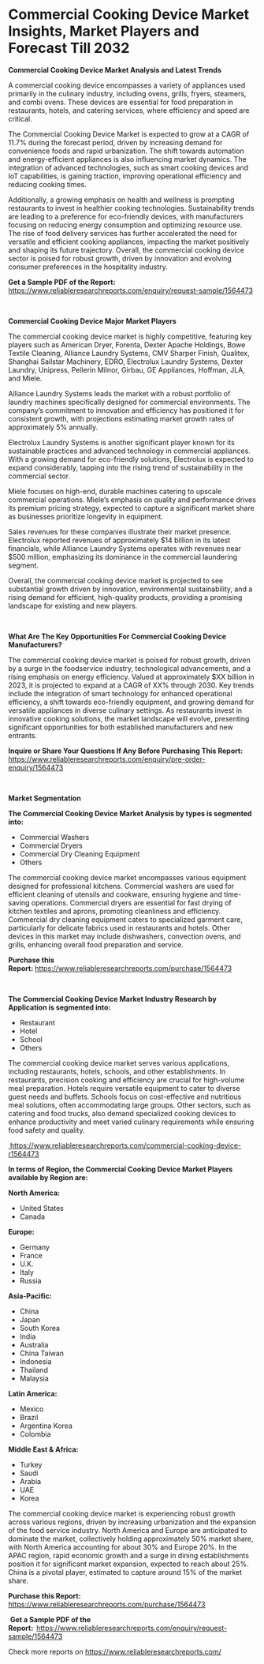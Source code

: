 <p><h1>Commercial Cooking Device Market Insights, Market Players and Forecast Till 2032</h1></p><p><strong>Commercial Cooking Device Market Analysis and Latest Trends</strong></p>
<p><p>A commercial cooking device encompasses a variety of appliances used primarily in the culinary industry, including ovens, grills, fryers, steamers, and combi ovens. These devices are essential for food preparation in restaurants, hotels, and catering services, where efficiency and speed are critical. </p><p>The Commercial Cooking Device Market is expected to grow at a CAGR of 11.7% during the forecast period, driven by increasing demand for convenience foods and rapid urbanization. The shift towards automation and energy-efficient appliances is also influencing market dynamics. The integration of advanced technologies, such as smart cooking devices and IoT capabilities, is gaining traction, improving operational efficiency and reducing cooking times.</p><p>Additionally, a growing emphasis on health and wellness is prompting restaurants to invest in healthier cooking technologies. Sustainability trends are leading to a preference for eco-friendly devices, with manufacturers focusing on reducing energy consumption and optimizing resource use. The rise of food delivery services has further accelerated the need for versatile and efficient cooking appliances, impacting the market positively and shaping its future trajectory. Overall, the commercial cooking device sector is poised for robust growth, driven by innovation and evolving consumer preferences in the hospitality industry.</p></p>
<p><strong>Get a Sample PDF of the Report:&nbsp;</strong> <a href="https://www.reliableresearchreports.com/enquiry/request-sample/1564473?utm_campaign=48&utm_medium=2&utm_source=Github&utm_content=ia&utm_term=27022025&utm_id=commercial-cooking-device">https://www.reliableresearchreports.com/enquiry/request-sample/1564473</a></p>
<p>&nbsp;</p>
<p><strong>Commercial Cooking Device Major Market Players</strong></p>
<p><p>The commercial cooking device market is highly competitive, featuring key players such as American Dryer, Forenta, Dexter Apache Holdings, Bowe Textile Cleaning, Alliance Laundry Systems, CMV Sharper Finish, Qualitex, Shanghai Sailstar Machinery, EDRO, Electrolux Laundry Systems, Dexter Laundry, Unipress, Pellerin Milnor, Girbau, GE Appliances, Hoffman, JLA, and Miele. </p><p>Alliance Laundry Systems leads the market with a robust portfolio of laundry machines specifically designed for commercial environments. The company’s commitment to innovation and efficiency has positioned it for consistent growth, with projections estimating market growth rates of approximately 5% annually.</p><p>Electrolux Laundry Systems is another significant player known for its sustainable practices and advanced technology in commercial appliances. With a growing demand for eco-friendly solutions, Electrolux is expected to expand considerably, tapping into the rising trend of sustainability in the commercial sector.</p><p>Miele focuses on high-end, durable machines catering to upscale commercial operations. Miele’s emphasis on quality and performance drives its premium pricing strategy, expected to capture a significant market share as businesses prioritize longevity in equipment.</p><p>Sales revenues for these companies illustrate their market presence. Electrolux reported revenues of approximately $14 billion in its latest financials, while Alliance Laundry Systems operates with revenues near $500 million, emphasizing its dominance in the commercial laundering segment.</p><p>Overall, the commercial cooking device market is projected to see substantial growth driven by innovation, environmental sustainability, and a rising demand for efficient, high-quality products, providing a promising landscape for existing and new players.</p></p>
<p>&nbsp;</p>
<p><strong>What Are The Key Opportunities For Commercial Cooking Device Manufacturers?</strong></p>
<p><p>The commercial cooking device market is poised for robust growth, driven by a surge in the foodservice industry, technological advancements, and a rising emphasis on energy efficiency. Valued at approximately $XX billion in 2023, it is projected to expand at a CAGR of XX% through 2030. Key trends include the integration of smart technology for enhanced operational efficiency, a shift towards eco-friendly equipment, and growing demand for versatile appliances in diverse culinary settings. As restaurants invest in innovative cooking solutions, the market landscape will evolve, presenting significant opportunities for both established manufacturers and new entrants.</p></p>
<p><strong>Inquire or Share Your Questions If Any Before Purchasing This Report:</strong> <a href="https://www.reliableresearchreports.com/enquiry/pre-order-enquiry/1564473?utm_campaign=48&utm_medium=2&utm_source=Github&utm_content=ia&utm_term=27022025&utm_id=commercial-cooking-device">https://www.reliableresearchreports.com/enquiry/pre-order-enquiry/1564473</a></p>
<p>&nbsp;</p>
<p><strong>Market Segmentation</strong></p>
<p><strong>The Commercial Cooking Device Market Analysis by types is segmented into:</strong></p>
<p><ul><li>Commercial Washers</li><li>Commercial Dryers</li><li>Commercial Dry Cleaning Equipment</li><li>Others</li></ul></p>
<p><p>The commercial cooking device market encompasses various equipment designed for professional kitchens. Commercial washers are used for efficient cleaning of utensils and cookware, ensuring hygiene and time-saving operations. Commercial dryers are essential for fast drying of kitchen textiles and aprons, promoting cleanliness and efficiency. Commercial dry cleaning equipment caters to specialized garment care, particularly for delicate fabrics used in restaurants and hotels. Other devices in this market may include dishwashers, convection ovens, and grills, enhancing overall food preparation and service.</p></p>
<p><strong>Purchase this Report:&nbsp;</strong><a href="https://www.reliableresearchreports.com/purchase/1564473?utm_campaign=48&utm_medium=2&utm_source=Github&utm_content=ia&utm_term=27022025&utm_id=commercial-cooking-device">https://www.reliableresearchreports.com/purchase/1564473</a></p>
<p>&nbsp;</p>
<p><strong>The Commercial Cooking Device Market Industry Research by Application is segmented into:</strong></p>
<p><ul><li>Restaurant</li><li>Hotel</li><li>School</li><li>Others</li></ul></p>
<p><p>The commercial cooking device market serves various applications, including restaurants, hotels, schools, and other establishments. In restaurants, precision cooking and efficiency are crucial for high-volume meal preparation. Hotels require versatile equipment to cater to diverse guest needs and buffets. Schools focus on cost-effective and nutritious meal solutions, often accommodating large groups. Other sectors, such as catering and food trucks, also demand specialized cooking devices to enhance productivity and meet varied culinary requirements while ensuring food safety and quality.</p></p>
<p><a href="https://www.reliableresearchreports.com/commercial-cooking-device-r1564473?utm_campaign=48&utm_medium=2&utm_source=Github&utm_content=ia&utm_term=27022025&utm_id=commercial-cooking-device">&nbsp;https://www.reliableresearchreports.com/commercial-cooking-device-r1564473</a></p>
<p><strong>In terms of Region, the Commercial Cooking Device Market Players available by Region are:</strong></p>
<p>
    <p> <strong> North America: </strong>
        <ul>
            <li>United States</li>
            <li>Canada</li>
        </ul>
        </p> 
    <p> <strong> Europe: </strong>
        <ul>
            <li>Germany</li>
            <li>France</li>
            <li>U.K.</li>
            <li>Italy</li>
            <li>Russia</li>
        </ul>
        </p> 
    <p> <strong> Asia-Pacific: </strong>
        <ul>
            <li>China</li>
            <li>Japan</li>
            <li>South Korea</li>
            <li>India</li>
            <li>Australia</li>
            <li>China Taiwan</li>
            <li>Indonesia</li>
            <li>Thailand</li>
            <li>Malaysia</li>
        </ul>
        </p> 
    <p> <strong> Latin America: </strong>
        <ul>
            <li>Mexico</li>
            <li>Brazil</li>
            <li>Argentina Korea</li>
            <li>Colombia</li>
        </ul>
        </p> 
    <p> <strong> Middle East & Africa: </strong>
        <ul>
            <li>Turkey</li>
            <li>Saudi</li>
            <li>Arabia</li>
            <li>UAE</li>
            <li>Korea</li>
        </ul>
    </p>
    </p>
<p><p>The commercial cooking device market is experiencing robust growth across various regions, driven by increasing urbanization and the expansion of the food service industry. North America and Europe are anticipated to dominate the market, collectively holding approximately 50% market share, with North America accounting for about 30% and Europe 20%. In the APAC region, rapid economic growth and a surge in dining establishments position it for significant market expansion, expected to reach about 25%. China is a pivotal player, estimated to capture around 15% of the market share.</p></p>
<p><strong>Purchase this Report: </strong><a href="https://www.reliableresearchreports.com/purchase/1564473?utm_campaign=48&utm_medium=2&utm_source=Github&utm_content=ia&utm_term=27022025&utm_id=commercial-cooking-device">https://www.reliableresearchreports.com/purchase/1564473</a></p>
<p>&nbsp;<strong>Get a Sample PDF of the Report:&nbsp;&nbsp;</strong><a href="https://www.reliableresearchreports.com/enquiry/request-sample/1564473?utm_campaign=48&utm_medium=2&utm_source=Github&utm_content=ia&utm_term=27022025&utm_id=commercial-cooking-device">https://www.reliableresearchreports.com/enquiry/request-sample/1564473</a></p>
<p><strong></strong></p>
<p>Check more reports on <a href="https://www.reliableresearchreports.com/?utm_campaign=48&utm_medium=2&utm_source=Github&utm_content=ia&utm_term=27022025&utm_id=commercial-cooking-device">https://www.reliableresearchreports.com/</a></p>